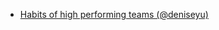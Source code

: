 * [Habits of high performing teams (@deniseyu)](https://deniseyu.io/2020/05/23/habits-of-high-performing-teams.html)